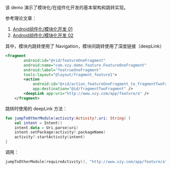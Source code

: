 该 demo 演示了模块化/在组件化开发的基本架构和跳转实现。

参考理论文章：

1. [Android组件化/模块化开发 01](https://www.jianshu.com/p/748bf621a9a0)
2. [Android组件化/模块化开发 02](https://www.jianshu.com/p/bfd5afed498f)

其中，模块内跳转使用了 Navigation，模块间跳转使用了深度链接（deepLink）

```xml
<fragment
        android:id="@+id/featureOneFragment"
        android:name="com.xzy.demo.feature.FeatureOneFragment"
        android:label="featrueOneFragment"
        tools:layout="@layout/fragment_feature1">
        <action
            android:id="@+id/action_featureOneFragment_to_fragmentTwoFragment"
            app:destination="@id/fragmentTwoFragment" />
        <deepLink app:uri="http://www.xzy.com/app/feature/a" />
    </fragment>
```

跳转时使用的 deepLink 方法：

```kotlin
fun jumpToOtherModule(activity:Activity?,uri: String) {
    val intent = Intent()
    intent.data = Uri.parse(uri)
    intent.setPackage(activity?.packageName)
    activity?.startActivity(intent)
}
```

调用：

```kotlin
jumpToOtherModule(requireActivity(), "http://www.xzy.com/app/feature/a")
```

